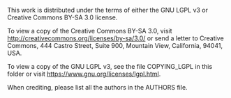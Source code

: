 This work is distributed under the terms of either the GNU LGPL v3 or Creative Commons BY-SA 3.0 license.

To view a copy of the Creative Commons BY-SA 3.0, visit http://creativecommons.org/licenses/by-sa/3.0/ or send a letter to Creative Commons, 444 Castro Street, Suite 900, Mountain View, California, 94041, USA.

To view a copy of the GNU LGPL v3, see the file COPYING_LGPL in this folder or visit https://www.gnu.org/licenses/lgpl.html.

When crediting, please list all the authors in the AUTHORS file.
